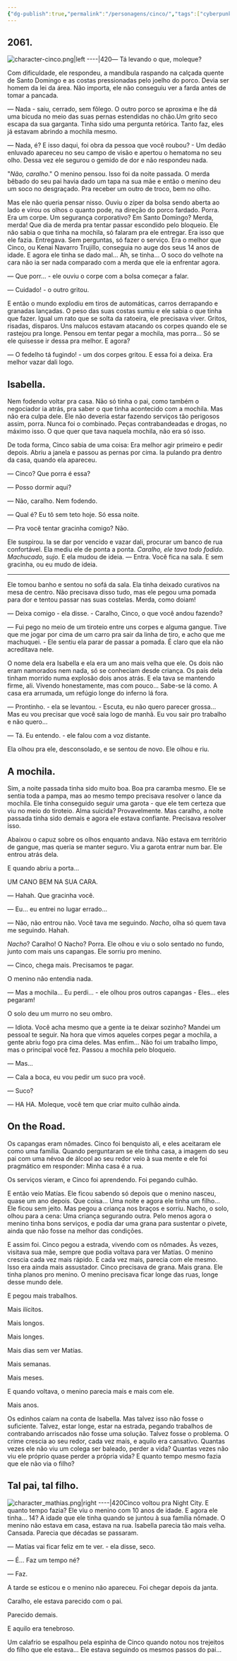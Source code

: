 ```yaml
---
{"dg-publish":true,"permalink":"/personagens/cinco/","tags":["cyberpunk","DnD"]}
---
```


## 2061.

![character-cinco.png|left ----|420](/img/user/Imagens/Personagens/character-cinco.png)— Tá levando o que, moleque?

Com dificuldade, ele respondeu, a mandíbula raspando na calçada quente de Santo Domingo e as costas pressionadas pelo joelho do porco. Devia ser homem da lei da área. Não importa, ele não conseguiu ver a farda antes de tomar a pancada.

— Nada - saiu, cerrado, sem fôlego. O outro porco se aproxima e lhe dá uma bicuda no meio das suas pernas estendidas no chão.Um grito seco escapa da sua garganta. Tinha sido uma pergunta retórica. Tanto faz, eles já estavam abrindo a mochila mesmo.

— Nada, é? E isso daqui, foi obra da pessoa que você roubou? - Um dedão enluvado apareceu no seu campo de visão e apertou o hematoma no seu olho. Dessa vez ele segurou o gemido de dor e não respondeu nada.

"_Não, caralho_." O menino pensou. Isso foi da noite passada. O merda bêbado do seu pai havia dado um tapa na sua mãe e então o menino deu um soco no desgraçado. Pra receber um outro de troco, bem no olho.

Mas ele não queria pensar nisso. Ouviu o zíper da bolsa sendo aberta ao lado e virou os olhos o quanto pode, na direção do porco fardado. Porra. Era um corpe. Um segurança corporativo? Em Santo Domingo? Merda, merda! Que dia de merda pra tentar passar escondido pelo bloqueio. Ele não sabia o que tinha na mochila, só falaram pra ele entregar. Era isso que ele fazia. Entregava. Sem perguntas, só fazer o serviço. Era o melhor que Cinco, ou Kenai Navarro Trujillo, conseguia no auge dos seus 14 anos de idade. E agora ele tinha se dado mal… Ah, se tinha… O soco do velhote na cara não ia ser nada comparado com a merda que ele ia enfrentar agora.

— Que porr… - ele ouviu o corpe com a bolsa começar a falar.

— Cuidado! - o outro gritou.

E então o mundo explodiu em tiros de automáticas, carros derrapando e granadas lançadas. O peso das suas costas sumiu e ele sabia o que tinha que fazer. Igual um rato que se solta da ratoeira, ele precisava viver. Gritos, risadas, disparos. Uns malucos estavam atacando os corpes quando ele se rastejou pra longe. Pensou em tentar pegar a mochila, mas porra… Só se ele quisesse ir dessa pra melhor. E agora?

— O fedelho tá fugindo! - um dos corpes gritou. E essa foi a deixa. Era melhor vazar dali logo.

## Isabella.

Nem fodendo voltar pra casa. Não só tinha o pai, como também o negociador ia atrás, pra saber o que tinha acontecido com a mochila. Mas não era culpa dele. Ele não deveria estar fazendo serviços tão perigosos assim, porra. Nunca foi o combinado. Peças contrabandeadas e drogas, no máximo isso. O que quer que tava naquela mochila, não era só isso.

De toda forma, Cinco sabia de uma coisa: Era melhor agir primeiro e pedir depois. Abriu a janela e passou as pernas por cima. Ia pulando pra dentro da casa, quando ela apareceu.

— Cinco? Que porra é essa?

— Posso dormir aqui?

— Não, caralho. Nem fodendo.

— Qual é? Eu tô sem teto hoje. Só essa noite.

— Pra você tentar gracinha comigo? Não.

Ele suspirou. Ia se dar por vencido e vazar dali, procurar um banco de rua confortável. Ela mediu ele de ponta a ponta. _Caralho, ele tava todo fodido. Machucado, sujo_. E ela mudou de ideia. — Entra. Você fica na sala. E sem gracinha, ou eu mudo de ideia.

---

Ele tomou banho e sentou no sofá da sala. Ela tinha deixado curativos na mesa de centro. Não precisava disso tudo, mas ele pegou uma pomada para dor e tentou passar nas suas costelas. Merda, como doiam!

— Deixa comigo - ela disse. - Caralho, Cinco, o que você andou fazendo?

— Fui pego no meio de um tiroteio entre uns corpes e alguma gangue. Tive que me jogar por cima de um carro pra sair da linha de tiro, e acho que me machuquei. - Ele sentiu ela parar de passar a pomada. É claro que ela não acreditava nele.

O nome dela era Isabella e ela era um ano mais velha que ele. Os dois não eram namorados nem nada, só se conheciam desde criança. Os pais dela tinham morrido numa explosão dois anos atrás. E ela tava se mantendo firme, ali. Vivendo honestamente, mas com pouco… Sabe-se lá como. A casa era arrumada, um refúgio longe do inferno lá fora.

— Prontinho. - ela se levantou. - Escuta, eu não quero parecer grossa… Mas eu vou precisar que você saia logo de manhã. Eu vou sair pro trabalho e não quero…

— Tá. Eu entendo. - ele falou com a voz distante.

Ela olhou pra ele, desconsolado, e se sentou de novo. Ele olhou e riu.

## A mochila.

Sim, a noite passada tinha sido muito boa. Boa pra caramba mesmo. Ele se sentia toda a pampa, mas ao mesmo tempo precisava resolver o lance da mochila. Ele tinha conseguido seguir uma garota - que ele tem certeza que viu no meio do tiroteio. Alma suicida? Provavelmente. Mas caralho, a noite passada tinha sido demais e agora ele estava confiante. Precisava resolver isso.

Abaixou o capuz sobre os olhos enquanto andava. Não estava em território de gangue, mas queria se manter seguro. Viu a garota entrar num bar. Ele entrou atrás dela.

E quando abriu a porta…

UM CANO BEM NA SUA CARA.

— Hahah. Que gracinha você.

— Eu… eu entrei no lugar errado…

— Não, não entrou não. Você tava me seguindo. _Nacho_, olha só quem tava me seguindo. Hahah.

_Nacho_? Caralho! O Nacho? Porra. Ele olhou e viu o solo sentado no fundo, junto com mais uns capangas. Ele sorriu pro menino.

— Cinco, chega mais. Precisamos te pagar.

O menino não entendia nada.

— Mas a mochila… Eu perdi… - ele olhou pros outros capangas - Eles… eles pegaram!

O solo deu um murro no seu ombro.

— Idiota. Você acha mesmo que a gente ia te deixar sozinho? Mandei um pessoal te seguir. Na hora que vimos aqueles corpes pegar a mochila, a gente abriu fogo pra cima deles. Mas enfim… Não foi um trabalho limpo, mas o principal você fez. Passou a mochila pelo bloqueio.

— Mas…

— Cala a boca, eu vou pedir um suco pra você.

— Suco?

— HA HA. Moleque, você tem que criar muito culhão ainda.

## On the Road.

Os capangas eram nômades. Cinco foi benquisto ali, e eles aceitaram ele como uma família. Quando perguntaram se ele tinha casa, a imagem do seu pai com uma névoa de álcool ao seu redor veio à sua mente e ele foi pragmático em responder: Minha casa é a rua.

Os serviços vieram, e Cinco foi aprendendo. Foi pegando culhão.

E então veio Matías. Ele ficou sabendo só depois que o menino nasceu, quase um ano depois. Que coisa… Uma noite e agora ele tinha um filho… Ele ficou sem jeito. Mas pegou a criança nos braços e sorriu. Nacho, o solo, olhou para a cena: Uma criança segurando outra. Pelo menos agora o menino tinha bons serviços, e podia dar uma grana para sustentar o pivete, ainda que não fosse na melhor das condições.

E assim foi. Cinco pegou a estrada, vivendo com os nômades. Às vezes, visitava sua mãe, sempre que podia voltava para ver Matías. O menino crescia cada vez mais rápido. E cada vez mais, parecia com ele mesmo. Isso era ainda mais assustador. Cinco precisava de grana. Mais grana. Ele tinha planos pro menino. O menino precisava ficar longe das ruas, longe desse mundo dele.

E pegou mais trabalhos.

Mais ilícitos.

Mais longos.

Mais longes.

Mais dias sem ver Matías.

Mais semanas.

Mais meses.

E quando voltava, o menino parecia mais e mais com ele.

Mais anos.

Os edinhos caíam na conta de Isabella. Mas talvez isso não fosse o suficiente. Talvez, estar longe, estar na estrada, pegando trabalhos de contrabando arriscados não fosse uma solução. Talvez fosse o problema. O crime crescia ao seu redor, cada vez mais, e aquilo era cansativo. Quantas vezes ele não viu um colega ser baleado, perder a vida? Quantas vezes não viu ele próprio quase perder a própria vida? E quanto tempo mesmo fazia que ele não via o filho?
## Tal pai, tal filho.

![character_mathias.png|right ----|420](/img/user/Imagens/Personagens/character_mathias.png)Cinco voltou pra Night City. E quanto tempo fazia? Ele viu o menino com 10 anos de idade. E agora ele tinha… 14? A idade que ele tinha quando se juntou à sua família nômade. O menino não estava em casa, estava na rua. Isabella parecia tão mais velha. Cansada. Parecia que décadas se passaram.

— Matías vai ficar feliz em te ver. - ela disse, seco.

— É… Faz um tempo né?

— Faz.

A tarde se esticou e o menino não apareceu. Foi chegar depois da janta.

Caralho, ele estava parecido com o pai.

Parecido demais.

E aquilo era tenebroso.

Um calafrio se espalhou pela espinha de Cinco quando notou nos trejeitos do filho que ele estava… Ele estava seguindo os mesmos passos do pai…